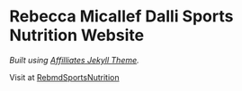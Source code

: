 # Rebecca Micallef Dalli Sports Nutrition Website

_Built using [Affilliates Jekyll Theme](https://bootstrapstarter.com/template-affiliates-bootstrap-jekyll/)._

Visit at [RebmdSportsNutrition](https://rebmdsportsnutrition.com)


